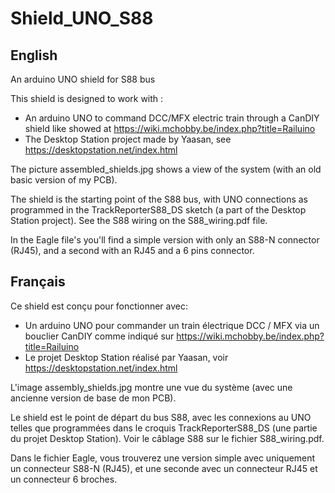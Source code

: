 # Shield_UNO_S88

English
-------
An arduino UNO shield for S88 bus

This shield is designed to work with :
* An arduino UNO to command DCC/MFX electric train through a CanDIY shield like showed at https://wiki.mchobby.be/index.php?title=Railuino
* The Desktop Station project made by Yaasan, see https://desktopstation.net/index.html

The picture assembled_shields.jpg shows a view of the system (with an old basic version of my PCB).

The shield is the starting point of the S88 bus, with UNO connections as programmed in the TrackReporterS88_DS sketch (a part of the Desktop Station project).
See the S88 wiring on the S88_wiring.pdf file.

In the Eagle file's you'll find a simple version with only an S88-N connector (RJ45), and a second with an RJ45 and a 6 pins connector.

Français
--------

Ce shield est conçu pour fonctionner avec:
* Un arduino UNO pour commander un train électrique DCC / MFX via un bouclier CanDIY comme indiqué sur https://wiki.mchobby.be/index.php?title=Railuino
* Le projet Desktop Station réalisé par Yaasan, voir https://desktopstation.net/index.html

L'image assembly_shields.jpg montre une vue du système (avec une ancienne version de base de mon PCB).

Le shield est le point de départ du bus S88, avec les connexions au UNO telles que programmées dans le croquis TrackReporterS88_DS (une partie du projet Desktop Station).
Voir le câblage S88 sur le fichier S88_wiring.pdf.

Dans le fichier Eagle, vous trouverez une version simple avec uniquement un connecteur S88-N (RJ45), et une seconde avec un connecteur RJ45 et un connecteur 6 broches.
